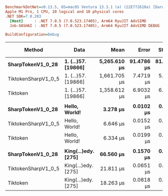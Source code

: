 ``` ini

BenchmarkDotNet=v0.13.5, OS=macOS Ventura 13.3.1 (a) (22E772610a) [Darwin 22.4.0]
Apple M1 Pro, 1 CPU, 10 logical and 10 physical cores
.NET SDK=7.0.203
  [Host]     : .NET 7.0.5 (7.0.523.17405), Arm64 RyuJIT AdvSIMD
  Job-XASHAI : .NET 7.0.5 (7.0.523.17405), Arm64 RyuJIT AdvSIMD DEBUG

BuildConfiguration=Debug  

```
|              Method |                Data |         Mean |      Error |     StdDev | Ratio |     Gen0 |     Gen1 |   Gen2 |  Allocated | Alloc Ratio |
|-------------------- |-------------------- |-------------:|-----------:|-----------:|------:|---------:|---------:|-------:|-----------:|------------:|
|   **SharpTokenV1_0_28** | **1. (...)57. [19866]** | **5,265.610 μs** | **91.4786 μs** | **81.0934 μs** |  **1.00** | **601.5625** | **296.8750** |      **-** | **3716.57 KB** |        **1.00** |
| TiktokenSharpV1_0_5 | 1. (...)57. [19866] | 1,661.705 μs |  7.4719 μs |  5.8336 μs |  0.32 | 253.9063 | 128.9063 | 3.9063 | 1534.33 KB |        0.41 |
|            Tiktoken | 1. (...)57. [19866] | 1,358.612 μs |  6.9032 μs |  6.1195 μs |  0.26 | 253.9063 | 128.9063 | 3.9063 | 1534.33 KB |        0.41 |
|                     |                     |              |            |            |       |          |          |        |            |             |
|   **SharpTokenV1_0_28** |       **Hello, World!** |     **3.278 μs** |  **0.0102 μs** |  **0.0091 μs** |  **1.00** |   **0.6752** |   **0.0038** |      **-** |    **4.14 KB** |        **1.00** |
| TiktokenSharpV1_0_5 |       Hello, World! |     6.646 μs |  0.0152 μs |  0.0127 μs |  2.03 |   2.1820 |   0.0458 |      - |   13.41 KB |        3.24 |
|            Tiktoken |       Hello, World! |     6.334 μs |  0.0199 μs |  0.0166 μs |  1.93 |   2.1820 |   0.0458 |      - |   13.41 KB |        3.24 |
|                     |                     |              |            |            |       |          |          |        |            |             |
|   **SharpTokenV1_0_28** | **King(...)edy. [275]** |    **66.560 μs** |  **0.1570 μs** |  **0.1311 μs** |  **1.00** |   **8.5449** |   **0.4883** |      **-** |   **52.89 KB** |        **1.00** |
| TiktokenSharpV1_0_5 | King(...)edy. [275] |    21.811 μs |  0.0651 μs |  0.0577 μs |  0.33 |   5.0964 |   0.3052 |      - |   31.34 KB |        0.59 |
|            Tiktoken | King(...)edy. [275] |    18.263 μs |  0.0818 μs |  0.0683 μs |  0.27 |   5.0964 |   0.3052 |      - |   31.34 KB |        0.59 |
